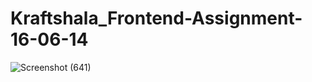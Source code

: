 # Kraftshala_Frontend-Assignment-16-06-14
![Screenshot (641)](https://github.com/Veeresh77-31/Kraftshala_Frontend-Assignment-16-06-14/assets/172964121/2940d94d-e39c-45af-a9ed-85b7e7312a74)
